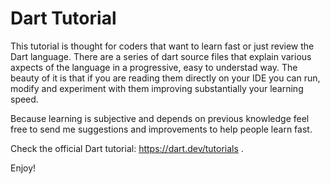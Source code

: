 # Dart Tutorial

This tutorial is thought for coders that want to learn fast or just review the Dart language. There are a series of dart source files that explain various axpects of the language in a progressive, easy to understad way. The beauty of it is that if you are reading them directly on your IDE you can run, modify and experiment with them improving substantially your learning speed.

Because learning is subjective and depends on previous knowledge feel free to send me suggestions and improvements to help people learn fast.

Check the official Dart tutorial: https://dart.dev/tutorials .

Enjoy!
